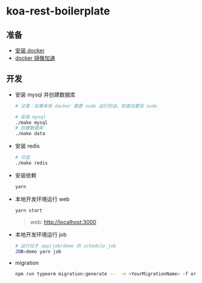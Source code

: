 # koa-rest-boilerplate

## 准备

- [安装 docker](https://docs.docker.com/docker-for-mac/install/)
- [docker 镜像加速](https://www.daocloud.io/mirror)


## 开发

- 安装 mysql 并创建数据库

    ```bash
    # 注意：如果本地 docker 需要 sudo 运行的话，前面也要加 sudo

    # 安装 mysql
    ./make mysql
    # 创建数据库
    ./make data
    ```

- 安装 redis

    ```bash
    # 可选
    ./make redis
    ```

- 安装依赖

    ```bash
    yarn
    ```

- 本地开发环境运行 web

    ```bash
    yarn start
    ```

    > web: [http://localhost:3000](http://localhost:3000)

- 本地开发环境运行 job

    ```bash
    # 运行位于 app/job/demo 的 schedule job
    JOB=demo yarn job
    ```

- migration

    ```bash
    npm run typeorm migration:generate --  -n <YourMigrationName> -f ormconfig.js
    ```
